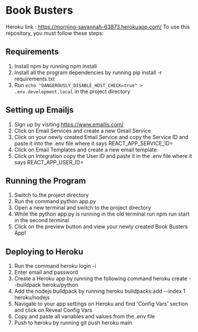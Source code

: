# Book Busters
Heroku link : https://morning-savannah-63873.herokuapp.com/
To use this repository, you must follow these steps: 

## Requirements
1. Install npm by running npm install
2. Install all the program dependencies by running pip install -r requirements.txt
3. Run  `echo "DANGEROUSLY_DISABLE_HOST_CHECK=true" > .env.development.local`  in the project directory

## Setting up Emailjs 
1. Sign up by visiting https://www.emailjs.com/
2. Click on Email Services and create a new Gmail Service
3. Click on your newly created Email Service and copy the Service ID and paste it into the .env file where it says REACT_APP_SERVICE_ID=
4. Click on Email Templates and create a new email template
5. Click on Integration copy the User ID and paste it in the .env file where it says REACT_APP_USER_ID=

## Running the Program  
1. Switch to the project directory
2. Run the command python app.py
3. Open a new terminal and switch to the project directory
4. While the python app.py is running in the old terminal run npm run start in the second terminal
5. Click on the preview button and view your newly created Book Busters App!

## Deploying to Heroku

1. Run the command heroku login -i
2. Enter email and password
3. Create a Heroku app by running the following command heroku create --buildpack heroku/python
4. Add the nodejs buildpack by running heroku buildpacks:add --index 1 heroku/nodejs
5. Navigate to your app settings on Heroku and find 'Config Vars' section and click on Reveal Config Vars
6. Copy and paste all variables and values from the .env file 
7. Push to heroku by running git push heroku main
